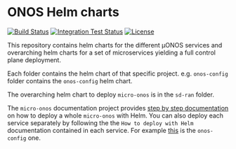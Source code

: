 # ONOS Helm charts
[![Build Status](https://travis-ci.org/onosproject/onos-helm-charts.svg?branch=master)](https://travis-ci.org/onosproject/onos-helm-charts)
[![Integration Test Status](https://img.shields.io/travis/onosproject/onos-helm-charts?label=Integration%20Tests&logo=Integration)](https://travis-ci.org/onosproject/onos-test)
[![License](https://img.shields.io/badge/License-Apache%202.0-blue.svg)](https://github.com/gojp/goreportcard/blob/master/LICENSE)

This repository contains helm charts for the different µONOS services and
overarching helm charts for a set of microservices yielding a full control
plane deployment.

Each folder contains the helm chart of that specific project.
e.g. `onos-config` folder contains the `onos-config` helm chart.

The overarching helm chart to deploy `micro-onos` is in the `sd-ran` folder.

The `micro-onos` documentation project provides [step by step documentation](https://docs.onosproject.org/developers/deploy_with_helm/)
on how to deploy a whole `micro-onos` with Helm. You can also deploy each
service separately by following the the `How to deploy with Helm` documentation
contained in each service.
For example [this](https://docs.onosproject.org/onos-config/docs/deployment/) is the `onos-config` one.
